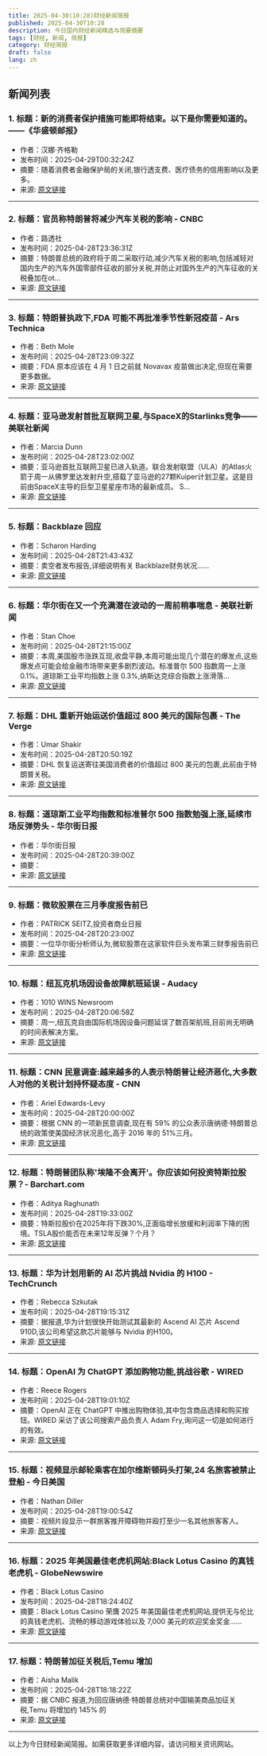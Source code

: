 ```yaml
---
title: 2025-04-30(10:28)财经新闻简报
published: 2025-04-30T10:28
description: 今日国内财经新闻精选与简要摘要
tags: [财经, 新闻, 简报]
category: 财经简报
draft: false
lang: zh
---
```


## 新闻列表

### 1. 标题：新的消费者保护措施可能即将结束。以下是你需要知道的。——《华盛顿邮报》
- 作者：汉娜·齐格勒
- 发布时间：2025-04-29T00:32:24Z
- 摘要：随着消费者金融保护局的关闭,银行透支费、医疗债务的信用影响以及更多。
- 来源: [原文链接](https://www.washingtonpost.com/business/2025/04/28/cfpb-consumer-protections-end/)

---

### 2. 标题：官员称特朗普将减少汽车关税的影响 - CNBC
- 作者：路透社
- 发布时间：2025-04-28T23:36:31Z
- 摘要：特朗普总统的政府将于周二采取行动,减少汽车关税的影响,包括减轻对国内生产的汽车外国零部件征收的部分关税,并防止对国外生产的汽车征收的关税叠加在ot…
- 来源: [原文链接](https://www.cnbc.com/2025/04/28/trump-to-reduce-impact-of-auto-tariffs-officials-say-.html)

---

### 3. 标题：特朗普执政下,FDA 可能不再批准季节性新冠疫苗 - Ars Technica
- 作者：Beth Mole
- 发布时间：2025-04-28T23:09:32Z
- 摘要：FDA 原本应该在 4 月 1 日之前就 Novavax 疫苗做出决定,但现在需要更多数据。
- 来源: [原文链接](https://arstechnica.com/health/2025/04/under-trump-the-fda-may-no-longer-approve-seasonal-covid-shots/)

---

### 4. 标题：亚马逊发射首批互联网卫星,与SpaceX的Starlinks竞争——美联社新闻
- 作者：Marcia Dunn
- 发布时间：2025-04-28T23:02:00Z
- 摘要：亚马逊首批互联网卫星已进入轨道。联合发射联盟（ULA）的Atlas火箭于周一从佛罗里达发射升空,搭载了亚马逊的27颗Kuiper计划卫星。这是目前由SpaceX主导的巨型卫星星座市场的最新成员。 S…
- 来源: [原文链接](https://apnews.com/article/amazon-ula-project-kuiper-spacex-starlinks-1a1c53a6a44f3f9bd9426bb1f56405c9)

---

### 5. 标题：Backblaze 回应
- 作者：Scharon Harding
- 发布时间：2025-04-28T21:43:43Z
- 摘要：卖空者发布报告,详细说明有关 Backblaze财务状况……
- 来源: [原文链接](https://arstechnica.com/gadgets/2025/04/backblaze-responds-to-claims-of-sham-accounting-customer-backups-at-risk/)

---

### 6. 标题：华尔街在又一个充满潜在波动的一周前稍事喘息 - 美联社新闻
- 作者：Stan Choe
- 发布时间：2025-04-28T21:15:00Z
- 摘要：本周,美国股市涨跌互现,收盘平静,本周可能出现几个潜在的爆发点,这些爆发点可能会给金融市场带来更多剧烈波动。标准普尔 500 指数周一上涨 0.1%。道琼斯工业平均指数上涨 0.3%,纳斯达克综合指数上涨滑落…
- 来源: [原文链接](https://apnews.com/article/stocks-markets-tarifffs-trump-china-5a614e961c46ad406e47caf18fa78d74)

---

### 7. 标题：DHL 重新开始运送价值超过 800 美元的国际包裹 - The Verge
- 作者：Umar Shakir
- 发布时间：2025-04-28T20:50:19Z
- 摘要：DHL 恢复运送寄往美国消费者的价值超过 800 美元的包裹,此前由于特朗普关税。
- 来源: [原文链接](https://www.theverge.com/news/657489/dhl-shipment-resume-us-tariffs-business-to-consumer)

---

### 8. 标题：道琼斯工业平均指数和标准普尔 500 指数勉强上涨,延续市场反弹势头 - 华尔街日报
- 作者：华尔街日报
- 发布时间：2025-04-28T20:39:00Z
- 摘要：
- 来源: [原文链接](https://www.wsj.com/finance/stocks/global-stocks-markets-dow-news-04-28-2025-f11a22f2)

---

### 9. 标题：微软股票在三月季度报告前已
- 作者：PATRICK SEITZ,投资者商业日报
- 发布时间：2025-04-28T20:23:00Z
- 摘要：一位华尔街分析师认为,微软股票在这家软件巨头发布第三财季报告前已
- 来源: [原文链接](https://www.investors.com/news/technology/msft-stock-microsoft-fiscal-q3-2025-earnings-preview/)

---

### 10. 标题：纽瓦克机场因设备故障航班延误 - Audacy
- 作者：1010 WINS Newsroom
- 发布时间：2025-04-28T20:06:58Z
- 摘要：周一,纽瓦克自由国际机场因设备问题延误了数百架航班,目前尚无明确的时间表解决方案。
- 来源: [原文链接](https://www.audacy.com/1010wins/news/local/flight-delays-rise-at-newark-airport-amid-equipment-failure)

---

### 11. 标题：CNN 民意调查:越来越多的人表示特朗普让经济恶化,大多数人对他的关税计划持怀疑态度 - CNN
- 作者：Ariel Edwards-Levy
- 发布时间：2025-04-28T20:00:00Z
- 摘要：根据 CNN 的一项新民意调查,现在有 59% 的公众表示唐纳德·特朗普总统的政策使美国经济状况恶化,高于 2016 年的 51%三月。
- 来源: [原文链接](https://www.cnn.com/2025/04/28/politics/poll-trump-economy-tariffs/index.html)

---

### 12. 标题：特朗普团队称'埃隆不会离开'。你应该如何投资特斯拉股票？- Barchart.com
- 作者：Aditya Raghunath
- 发布时间：2025-04-28T19:33:00Z
- 摘要：特斯拉股价在2025年将下跌30%,正面临增长放缓和利润率下降的困境。TSLA股价能否在未来12年反弹？个月？
- 来源: [原文链接](https://www.barchart.com/story/news/32090685/trump-team-says-elons-not-going-anywhere-how-you-should-play-tesla-stock-here)

---

### 13. 标题：华为计划用新的 AI 芯片挑战 Nvidia 的 H100 - TechCrunch
- 作者：Rebecca Szkutak
- 发布时间：2025-04-28T19:15:31Z
- 摘要：据报道,华为计划很快开始测试其最新的 Ascend AI 芯片 Ascend 910D,该公司希望这款芯片能够与 Nvidia 的H100。
- 来源: [原文链接](https://techcrunch.com/2025/04/28/huawei-aims-to-take-on-nvidias-h100-with-new-ai-chip/)

---

### 14. 标题：OpenAI 为 ChatGPT 添加购物功能,挑战谷歌 - WIRED
- 作者：Reece Rogers
- 发布时间：2025-04-28T19:01:10Z
- 摘要：OpenAI 正在 ChatGPT 中推出购物体验,其中包含商品选择和购买按钮。WIRED 采访了该公司搜索产品负责人 Adam Fry,询问这一切是如何进行的有效。
- 来源: [原文链接](https://www.wired.com/story/openai-adds-shopping-to-chatgpt/)

---

### 15. 标题：视频显示邮轮乘客在加尔维斯顿码头打架,24 名旅客被禁止登船 - 今日美国
- 作者：Nathan Diller
- 发布时间：2025-04-28T19:00:54Z
- 摘要：视频片段显示一群旅客推开障碍物并殴打至少一名其他旅客客人。
- 来源: [原文链接](https://www.usatoday.com/story/travel/cruises/2025/04/28/carnival-bans-guests-cruise-terminal-fight-galveston/83326709007/)

---

### 16. 标题：2025 年美国最佳老虎机网站:Black Lotus Casino 的真钱老虎机 - GlobeNewswire
- 作者：Black Lotus Casino
- 发布时间：2025-04-28T18:24:40Z
- 摘要：Black Lotus Casino 荣膺 2025 年美国最佳老虎机网站,提供无与伦比的真钱老虎机、流畅的移动游戏体验以及 7,000 美元的欢迎奖金奖金......
- 来源: [原文链接](https://www.globenewswire.com/news-release/2025/04/28/3069580/0/en/Best-Slot-Sites-in-the-USA-2025-Black-Lotus-Casino-s-Real-Money-Slots.html)

---

### 17. 标题：特朗普加征关税后,Temu 增加
- 作者：Aisha Malik
- 发布时间：2025-04-28T18:18:22Z
- 摘要：据 CNBC 报道,为回应唐纳德·特朗普总统对中国输美商品加征关税,Temu 将增加约 145% 的
- 来源: [原文链接](https://techcrunch.com/2025/04/28/temu-adds-import-charges-after-trump-tariffs/)

---


以上为今日财经新闻简报。如需获取更多详细内容，请访问相关资讯网站。